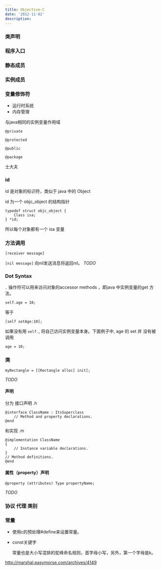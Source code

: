 ```yaml
---
title: Objective-C
date: '2012-11-02'
description:
---
```



### 类声明

### 程序入口

### 静态成员

### 实例成员

### 变量修饰符


- 运行时系统
- 内存管理


与java相同的实例变量作用域

	@private

	@protected

	@public

	@package

士大夫

### id

id 是对象的标识符，类似于 java 中的 Object 

id 为一个 objc_object 的结构指针

	typedef struct objc_object {
		Class isa;
	} *id;
	
所以每个对象都有一个 isa 变量

### 方法调用

`[receiver message]`

`[nil message]`  向nil发送消息将返回nil。
*TODO*

### Dot Syntax

`.` 操作符可以用来访问对象的accessor methods ，即java 中实例变量的get
方法。

	self.age = 10;
	
等于

	[self setAge:10];
	
如果没有用 `self.`, 将自己访问实例变量本身。下面例子中, age 的 set 并
没有被调用

	age = 10;
	

### 类

	myRectangle = [[Rectangle alloc] init];
	
*TODO*

#### 声明

分为 接口声明 .h

	@interface ClassName : ItsSuperclass
		// Method and property declarations.
	@end

和实现 .m

	@implementation ClassName
	{
		// Instance variable declarations.
	}
	// Method definitions.
	@end


#### 属性（property）声明


	@property (attributes) Type propertyName;

*TODO*

### 协议 代理 类别

### 常量



- 使用c的预处理#define来设置常量。
- const关键字

	常量也是大小写混排的驼峰命名规则，首字母小写，另外，第一个字母是k。
	
http://marshal.easymorse.com/archives/4149


